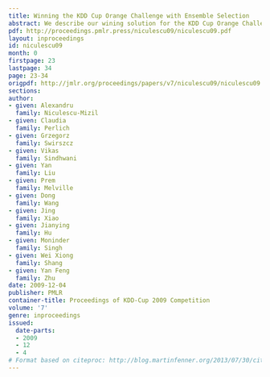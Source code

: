 ```yaml
---
title: Winning the KDD Cup Orange Challenge with Ensemble Selection
abstract: We describe our wining solution for the KDD Cup Orange Challenge.
pdf: http://proceedings.pmlr.press/niculescu09/niculescu09.pdf
layout: inproceedings
id: niculescu09
month: 0
firstpage: 23
lastpage: 34
page: 23-34
origpdf: http://jmlr.org/proceedings/papers/v7/niculescu09/niculescu09.pdf
sections: 
author:
- given: Alexandru
  family: Niculescu-Mizil
- given: Claudia
  family: Perlich
- given: Grzegorz
  family: Swirszcz
- given: Vikas
  family: Sindhwani
- given: Yan
  family: Liu
- given: Prem
  family: Melville
- given: Dong
  family: Wang
- given: Jing
  family: Xiao
- given: Jianying
  family: Hu
- given: Moninder
  family: Singh
- given: Wei Xiong
  family: Shang
- given: Yan Feng
  family: Zhu
date: 2009-12-04
publisher: PMLR
container-title: Proceedings of KDD-Cup 2009 Competition
volume: '7'
genre: inproceedings
issued:
  date-parts:
  - 2009
  - 12
  - 4
# Format based on citeproc: http://blog.martinfenner.org/2013/07/30/citeproc-yaml-for-bibliographies/
---
```

